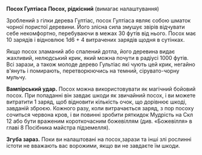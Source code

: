 **Посох Гултіаса**
**Посох, рідкісний** (вимагає налаштування)

Зроблений з гілки дерева Гултіас, посох Гултіаса являє собою шматок чорної пористої деревини. Його злісна сила змушує звірів відчувати себе некомфортно, перебуваючи в межах 30 футів від нього. Посох має 10 зарядів і відновлює 1d6 + 4 витрачених зарядів щодня в сутінках.

Якщо посох зламаний або спалений дотла, його деревина видає жахливий, нелюдський крик, який можна почути в радіусі 1000 футів. Всі зарази, а також молоде дерево Гультіас які чують цей крик, негайно в'януть і помирають, перетворюючись на темний, сірувато-чорну мульчу.

**Вампірський удар.** Посох можна використовувати як магічний бойовий посох. При попаданні він завдає шкоди як звичайний посох, і ви можете витратити 1 заряд, щоб відновити кількість очок, що дорівнює шкоді, завданій зброєю. Кожного разу, коли витрачається заряд, з пор посоху сочиться червона кров, і ви повинні зробити ряткидок Мудрість на Скл 12 або бути враженим короткочасним божевіллям (див. «Божевілля» в главі 8 Посібника майстра підземелля).

**Згуба зараз.** Поки ви налаштовані на посох,зарази та інші злі рослинні істоти не вважають вас ворожими, якщо ви не завдаєте їм шкоди.